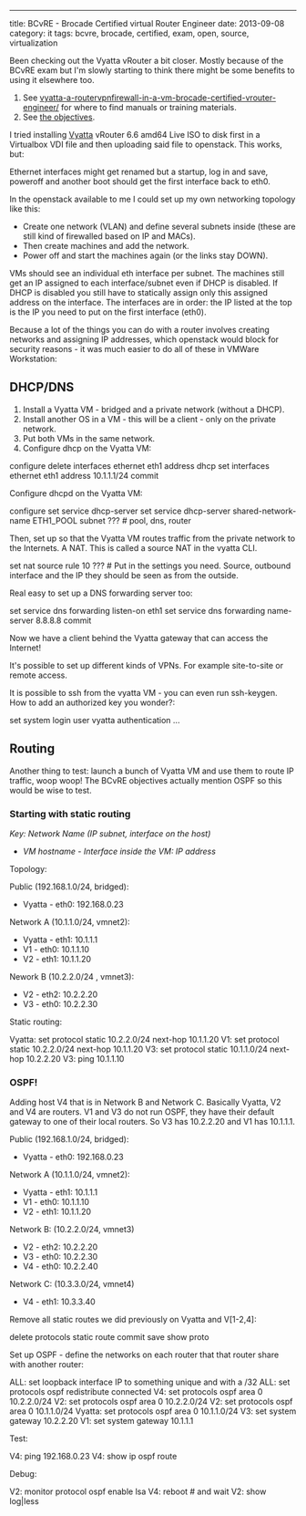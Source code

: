 ---
title: BCvRE - Brocade Certified virtual Router Engineer
date: 2013-09-08
category: it
tags: bcvre, brocade, certified, exam, open, source, virtualization

Been checking out the Vyatta vRouter a bit closer. Mostly because of the BCvRE exam but I'm slowly starting to think there might be some benefits to using it elsewhere too.

1. See [vyatta-a-routervpnfirewall-in-a-vm-brocade-certified-vrouter-engineer/](http://www.guldmyr.com/vyatta-a-routervpnfirewall-in-a-vm-brocade-certified-vrouter-engineer/) for where to find manuals or training materials.
2. See [the objectives](http://www.guldmyr.com/blog/?p=2041).

I tried installing [Vyatta](http://vyatta.com/ "http://vyatta.com/") vRouter 6.6 amd64 Live ISO to disk first in a Virtualbox VDI file and then uploading said file to openstack. This works, but:

Ethernet interfaces might get renamed but a startup, log in and save, poweroff and another boot should get the first interface back to eth0.

In the openstack available to me I could set up my own networking topology like this:

- Create one network (VLAN) and define several subnets inside (these are still kind of firewalled based on IP and MACs).
- Then create machines and add the network.
- Power off and start the machines again (or the links stay DOWN).

VMs should see an individual eth interface per subnet. The machines still get an IP assigned to each interface/subnet even if DHCP is disabled. If DHCP is disabled you still have to statically assign only this assigned address on the interface. The interfaces are in order: the IP listed at the top is the IP you need to put on the first interface (eth0).

Because a lot of the things you can do with a router involves creating networks and assigning IP addresses, which openstack would block for security reasons - it was much easier to do all of these in VMWare Workstation:

## **DHCP/DNS**

1. Install a Vyatta VM - bridged and a private network (without a DHCP).
2. Install another OS in a VM - this will be a client - only on the private network.
3. Put both VMs in the same network.
4. Configure dhcp on the Vyatta VM:

configure
delete interfaces ethernet eth1 address dhcp 
set interfaces ethernet eth1 address 10.1.1.1/24
commit

Configure dhcpd on the Vyatta VM:

configure
set service dhcp-server
set service dhcp-server shared-network-name ETH1\_POOL subnet ??? # pool, dns, router

Then, set up so that the Vyatta VM routes traffic from the private network to the Internets. A NAT. This is called a source NAT in the vyatta CLI.

set nat source rule 10 ??? # Put in the settings you need. Source, outbound interface and the IP they should be seen as from the outside.

Real easy to set up a DNS forwarding server too:

set service dns forwarding listen-on eth1 
set service dns forwarding name-server 8.8.8.8
commit

Now we have a client behind the Vyatta gateway that can access the Internet!

It's possible to set up different kinds of VPNs. For example site-to-site or remote access.

It is possible to ssh from the vyatta VM - you can even run ssh-keygen. How to add an authorized key you wonder?:

set system login user vyatta authentication ...

## Routing

Another thing to test: launch a bunch of Vyatta VM and use them to route IP traffic, woop woop! The BCvRE objectives actually mention OSPF so this would be wise to test.

### Starting with static routing

_Key: Network Name (IP subnet, interface on the host)_

- _VM hostname - Interface inside the VM: IP address_

Topology:

Public (192.168.1.0/24, bridged):

- Vyatta - eth0: 192.168.0.23

Network A (10.1.1.0/24, vmnet2):

- Vyatta - eth1: 10.1.1.1
- V1 - eth0: 10.1.1.10
- V2 - eth1: 10.1.1.20

Nework B (10.2.2.0/24 , vmnet3):

- V2 - eth2: 10.2.2.20
- V3 - eth0: 10.2.2.30

Static routing:

Vyatta: set protocol static 10.2.2.0/24 next-hop 10.1.1.20
V1: set protocol static 10.2.2.0/24 next-hop 10.1.1.20
V3: set protocol static 10.1.1.0/24 next-hop 10.2.2.20
V3: ping 10.1.1.10

### OSPF!

Adding host V4 that is in Network B and Network C. Basically Vyatta, V2 and V4 are routers. V1 and V3 do not run OSPF, they have their default gateway to one of their local routers. So V3 has 10.2.2.20 and V1 has 10.1.1.1.

Public (192.168.1.0/24, bridged):

- Vyatta - eth0: 192.168.0.23

Network A (10.1.1.0/24, vmnet2):

- Vyatta - eth1: 10.1.1.1
- V1 - eth0: 10.1.1.10
- V2 - eth1: 10.1.1.20

Network B: (10.2.2.0/24, vmnet3)

- V2 - eth2: 10.2.2.20
- V3 - eth0: 10.2.2.30
- V4 - eth0: 10.2.2.40

Network C: (10.3.3.0/24, vmnet4)

- V4 - eth1: 10.3.3.40

Remove all static routes we did previously on Vyatta and V\[1-2,4\]:

delete protocols static route
commit
save
show proto

Set up OSPF - define the networks on each router that that router share with another router:

ALL: set loopback interface IP to something unique and with a /32
ALL: set protocols ospf redistribute connected
V4: set protocols ospf area 0 10.2.2.0/24
V2: set protocols ospf area 0 10.2.2.0/24
V2: set protocols ospf area 0 10.1.1.0/24
Vyatta: set protocols ospf area 0 10.1.1.0/24
V3: set system gateway 10.2.2.20
V1: set system gateway 10.1.1.1

Test:

V4: ping 192.168.0.23
V4: show ip ospf route

Debug:

V2: monitor protocol ospf enable lsa
V4: reboot # and wait
V2: show log|less
